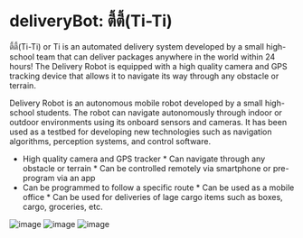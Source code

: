 # deliveryBot: ตี้ตี้(Ti-Ti)

ตี้ตี้(Ti-Ti) or Ti is an automated delivery system developed by a small high-school team that can deliver packages anywhere in the world within 24 hours! The Delivery Robot is equipped with a high quality camera and GPS tracking device that allows it to navigate its way through any obstacle or terrain.

Delivery Robot is an autonomous mobile robot developed by a small high-school students. The robot can navigate autonomously through indoor or outdoor environments using its onboard sensors and cameras. It has been used as a testbed for developing new technologies such as navigation algorithms, perception systems, and control software.

* High quality camera and GPS tracker * Can navigate through any obstacle or terrain * Can be controlled remotely via smartphone or pre-program via an app
* Can be programmed to follow a specific route * Can be used as a mobile office * Can be used for deliveries of lage cargo items such as boxes, cargo, groceries, etc.

![image](https://user-images.githubusercontent.com/77570219/196430349-714549d1-5a12-49bf-8ef5-1199b582af85.png)
![image](https://user-images.githubusercontent.com/77570219/187121601-fa454c2f-3aed-40e9-ac8d-e16131c3e07f.jpeg)
![image](https://user-images.githubusercontent.com/77570219/187121700-4cf0e204-2f5a-4898-8295-92259ae5c4a6.jpeg)
